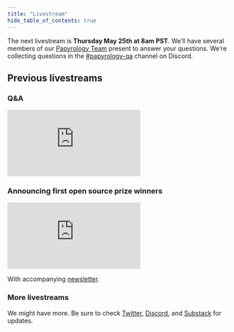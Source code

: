 ```yaml
---
title: "Livestream"
hide_table_of_contents: true
---
```


<head>
  <html data-theme="dark" />

  <meta
    name="description"
    content="A $1,000,000+ machine learning and computer vision competition"
  />

  <meta property="og:type" content="website" />
  <meta property="og:url" content="https://scrollprize.org" />
  <meta property="og:title" content="Vesuvius Challenge" />
  <meta
    property="og:description"
    content="A $1,000,000+ machine learning and computer vision competition"
  />
  <meta
    property="og:image"
    content="https://scrollprize.org/img/social/opengraph.jpg"
  />

  <meta property="twitter:card" content="summary_large_image" />
  <meta property="twitter:url" content="https://scrollprize.org" />
  <meta property="twitter:title" content="Vesuvius Challenge" />
  <meta
    property="twitter:description"
    content="A $1,000,000+ machine learning and computer vision competition"
  />
  <meta
    property="twitter:image"
    content="https://scrollprize.org/img/social/opengraph.jpg"
  />
</head>

The next livestream is **Thursday May 25th at 8am PST**. We’ll have several members of our [Papyrology Team](grand_prize#review-process) present to answer your questions. We’re collecting questions in the [#papyrology-qa](https://discord.com/channels/1079907749569237093/1108134343295127592) channel on Discord.

## Previous livestreams

### Q&A

<iframe className="w-[100%] mb-4 aspect-video" src="https://www.youtube.com/embed/Cr8xIqFnBdw"  title="YouTube video player" frameBorder="0" allow="accelerometer; autoplay; clipboard-write; encrypted-media; gyroscope; picture-in-picture; web-share" allowFullScreen></iframe>

### Announcing first open source prize winners

<iframe className="w-[100%] mb-4 aspect-video" src="https://www.youtube.com/embed/_LBI0DtTl80"  title="YouTube video player" frameBorder="0" allow="accelerometer; autoplay; clipboard-write; encrypted-media; gyroscope; picture-in-picture; web-share" allowFullScreen></iframe>

With accompanying [newsletter](https://scrollprize.substack.com/p/first-prizes-awarded-open-source).

### More livestreams

We might have more. Be sure to check [Twitter](https://twitter.com/scrollprize), [Discord](https://discord.gg/6FgWYNjb4N), and [Substack](https://scrollprize.substack.com/) for updates.